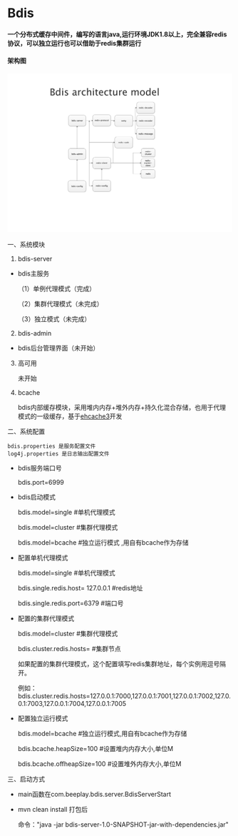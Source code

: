 # Bdis

#### 一个分布式缓存中间件，编写的语言java,运行环境JDK1.8以上，完全兼容redis协议，可以独立运行也可以借助于redis集群运行

#### 架构图

![image](https://github.com/fayechenlong/bdis/blob/master/img/bdis-arc-v1.0.png)

 一、系统模块
 
1. bdis-server

* bdis主服务
    
    （1）单例代理模式（完成）
    
    （2）集群代理模式（未完成）
    
    （3）独立模式（未完成）
    
2. bdis-admin

* bdis后台管理界面（未开始）
  
3. 高可用

     未开始
 
4. bcache

    bdis内部缓存模块，采用堆内内存+堆外内存+持久化混合存储，也用于代理模式的一级缓存，基于[ehcache3](http://www.ehcache.org)开发

二、系统配置
 
    bdis.properties 是服务配置文件
    log4j.properties 是日志输出配置文件
    
* bdis服务端口号
  
    bdis.port=6999
 
 * bdis启动模式
 
   bdis.model=single  #单机代理模式  
   
   bdis.model=cluster #集群代理模式
   
   bdis.model=bcache #独立运行模式 ,用自有bcache作为存储
        
*  配置单机代理模式
   
   bdis.model=single  #单机代理模式
   
   bdis.single.redis.host= 127.0.0.1  #redis地址
   
   bdis.single.redis.port=6379  #端口号
   
* 配置的集群代理模式

   bdis.model=cluster #集群代理模式
   
   bdis.cluster.redis.hosts= #集群节点
   
   如果配置的集群代理模式，这个配置填写redis集群地址，每个实例用逗号隔开。
   
   例如：bdis.cluster.redis.hosts=127.0.0.1:7000,127.0.0.1:7001,127.0.0.1:7002,127.0.0.1:7003,127.0.0.1:7004,127.0.0.1:7005
   
* 配置独立运行模式

   bdis.model=bcache #独立运行模式,用自有bcache作为存储
   
   bdis.bcache.heapSize=100 #设置堆内内存大小,单位M
   
   bdis.bcache.offheapSize=100 #设置堆外内存大小,单位M
   
三、启动方式

* main函数在com.beeplay.bdis.server.BdisServerStart

* mvn clean install 打包后   

  命令："java -jar bdis-server-1.0-SNAPSHOT-jar-with-dependencies.jar"  
